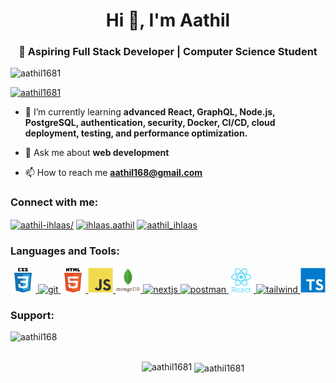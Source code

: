 <h1 align="center">Hi 👋, I'm Aathil</h1>
<h3 align="center">🌱 Aspiring Full Stack Developer | Computer Science Student</h3>

<p align="left"> <img src="https://komarev.com/ghpvc/?username=aathil1681&label=Profile%20views&color=0e75b6&style=flat" alt="aathil1681" /> </p>

<p align="left"> <a href="https://github.com/ryo-ma/github-profile-trophy"><img src="https://github-profile-trophy.vercel.app/?username=aathil1681" alt="aathil1681" /></a> </p>

- 🌱 I’m currently learning **advanced React, GraphQL, Node.js, PostgreSQL, authentication, security, Docker, CI/CD, cloud deployment, testing, and performance optimization.**

- 💬 Ask me about **web development**

- 📫 How to reach me **aathil168@gmail.com**

<h3 align="left">Connect with me:</h3>
<p align="left">
<a href="https://linkedin.com/in/aathil-ihlaas/" target="blank"><img align="center" src="https://raw.githubusercontent.com/rahuldkjain/github-profile-readme-generator/master/src/images/icons/Social/linked-in-alt.svg" alt="aathil-ihlaas/" height="30" width="40" /></a>
<a href="https://fb.com/ihlaas.aathil" target="blank"><img align="center" src="https://raw.githubusercontent.com/rahuldkjain/github-profile-readme-generator/master/src/images/icons/Social/facebook.svg" alt="ihlaas.aathil" height="30" width="40" /></a>
<a href="https://instagram.com/aathil_ihlaas" target="blank"><img align="center" src="https://raw.githubusercontent.com/rahuldkjain/github-profile-readme-generator/master/src/images/icons/Social/instagram.svg" alt="aathil_ihlaas" height="30" width="40" /></a>
</p>

<h3 align="left">Languages and Tools:</h3>
<p align="left"> <a href="https://www.w3schools.com/css/" target="_blank" rel="noreferrer"> <img src="https://raw.githubusercontent.com/devicons/devicon/master/icons/css3/css3-original-wordmark.svg" alt="css3" width="40" height="40"/> </a> <a href="https://git-scm.com/" target="_blank" rel="noreferrer"> <img src="https://www.vectorlogo.zone/logos/git-scm/git-scm-icon.svg" alt="git" width="40" height="40"/> </a> <a href="https://www.w3.org/html/" target="_blank" rel="noreferrer"> <img src="https://raw.githubusercontent.com/devicons/devicon/master/icons/html5/html5-original-wordmark.svg" alt="html5" width="40" height="40"/> </a> <a href="https://developer.mozilla.org/en-US/docs/Web/JavaScript" target="_blank" rel="noreferrer"> <img src="https://raw.githubusercontent.com/devicons/devicon/master/icons/javascript/javascript-original.svg" alt="javascript" width="40" height="40"/> </a> <a href="https://www.mongodb.com/" target="_blank" rel="noreferrer"> <img src="https://raw.githubusercontent.com/devicons/devicon/master/icons/mongodb/mongodb-original-wordmark.svg" alt="mongodb" width="40" height="40"/> </a> <a href="https://nextjs.org/" target="_blank" rel="noreferrer"> <img src="https://cdn.worldvectorlogo.com/logos/nextjs-2.svg" alt="nextjs" width="40" height="40"/> </a> <a href="https://postman.com" target="_blank" rel="noreferrer"> <img src="https://www.vectorlogo.zone/logos/getpostman/getpostman-icon.svg" alt="postman" width="40" height="40"/> </a> <a href="https://reactjs.org/" target="_blank" rel="noreferrer"> <img src="https://raw.githubusercontent.com/devicons/devicon/master/icons/react/react-original-wordmark.svg" alt="react" width="40" height="40"/> </a> <a href="https://tailwindcss.com/" target="_blank" rel="noreferrer"> <img src="https://www.vectorlogo.zone/logos/tailwindcss/tailwindcss-icon.svg" alt="tailwind" width="40" height="40"/> </a> <a href="https://www.typescriptlang.org/" target="_blank" rel="noreferrer"> <img src="https://raw.githubusercontent.com/devicons/devicon/master/icons/typescript/typescript-original.svg" alt="typescript" width="40" height="40"/> </a> </p>

<h3 align="left">Support:</h3>
<p><a href="https://ko-fi.com/aathil168"> <img align="left" src="https://cdn.ko-fi.com/cdn/kofi3.png?v=3" height="50" width="210" alt="aathil168" /></a></p><br><br>

<p><img align="left" src="https://github-readme-stats.vercel.app/api/top-langs?username=aathil1681&show_icons=true&locale=en&layout=compact" alt="aathil1681" /></p>

<p>&nbsp;<img align="center" src="https://github-readme-stats.vercel.app/api?username=aathil1681&show_icons=true&locale=en" alt="aathil1681" /></p>
